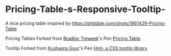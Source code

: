 # Pricing-Table-s-Responsive-Tooltip-

A nice pricing table inspired by https://dribbble.com/shots/1861429-Pricing-Table

Pricing Tables Forked from [Bradley Treweek](http://codepen.io/cmd430/)'s Pen [Pricing Table](http://codepen.io/cmd430/pen/YPRyeo/).

Tooltip Forked from [Kushagra Gour](http://codepen.io/chinchang/pen/lICaq)'s Pen [Hint- a CSS tooltip library](http://codepen.io/chinchang/pen/lICaq)
